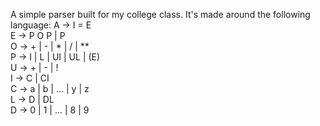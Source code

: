 A simple parser built for my college class.
It's made around the following language:
A -> I = E <br>
E -> P O P | P <br>
O -> + | - | * | / | ** <br>
P -> I | L | UI | UL | (E) <br>
U -> + | - | ! <br>
I -> C | CI <br>
C -> a | b | ... | y | z <br>
L -> D | DL <br>
D -> 0 | 1 | ... | 8 | 9 <br>
